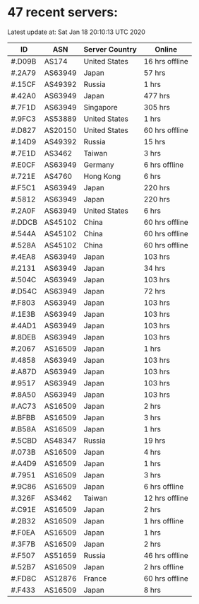 # 47 recent servers:

Latest update at: Sat Jan 18 20:10:13 UTC 2020

| ID | ASN | Server Country | Online |
| -- | --- | -------------- | ------ |
| #.D09B | AS174 | United States | 16 hrs offline |
| #.2A79 | AS63949 | Japan | 57 hrs |
| #.15CF | AS49392 | Russia | 1 hrs |
| #.42A0 | AS63949 | Japan | 477 hrs |
| #.7F1D | AS63949 | Singapore | 305 hrs |
| #.9FC3 | AS53889 | United States | 1 hrs |
| #.D827 | AS20150 | United States | 60 hrs offline |
| #.14D9 | AS49392 | Russia | 15 hrs |
| #.7E1D | AS3462 | Taiwan | 3 hrs |
| #.E0CF | AS63949 | Germany | 6 hrs offline |
| #.721E | AS4760 | Hong Kong | 6 hrs |
| #.F5C1 | AS63949 | Japan | 220 hrs |
| #.5812 | AS63949 | Japan | 220 hrs |
| #.2A0F | AS63949 | United States | 6 hrs |
| #.DDCB | AS45102 | China | 60 hrs offline |
| #.544A | AS45102 | China | 60 hrs offline |
| #.528A | AS45102 | China | 60 hrs offline |
| #.4EA8 | AS63949 | Japan | 103 hrs |
| #.2131 | AS63949 | Japan | 34 hrs |
| #.504C | AS63949 | Japan | 103 hrs |
| #.D54C | AS63949 | Japan | 72 hrs |
| #.F803 | AS63949 | Japan | 103 hrs |
| #.1E3B | AS63949 | Japan | 103 hrs |
| #.4AD1 | AS63949 | Japan | 103 hrs |
| #.8DEB | AS63949 | Japan | 103 hrs |
| #.2067 | AS16509 | Japan | 1 hrs |
| #.4858 | AS63949 | Japan | 103 hrs |
| #.A87D | AS63949 | Japan | 103 hrs |
| #.9517 | AS63949 | Japan | 103 hrs |
| #.8A50 | AS63949 | Japan | 103 hrs |
| #.AC73 | AS16509 | Japan | 2 hrs |
| #.BFBB | AS16509 | Japan | 3 hrs |
| #.B58A | AS16509 | Japan | 1 hrs |
| #.5CBD | AS48347 | Russia | 19 hrs |
| #.073B | AS16509 | Japan | 4 hrs |
| #.A4D9 | AS16509 | Japan | 1 hrs |
| #.7951 | AS16509 | Japan | 3 hrs |
| #.9C86 | AS16509 | Japan | 6 hrs offline |
| #.326F | AS3462 | Taiwan | 12 hrs offline |
| #.C91E | AS16509 | Japan | 2 hrs |
| #.2B32 | AS16509 | Japan | 1 hrs offline |
| #.F0EA | AS16509 | Japan | 1 hrs |
| #.3F7B | AS16509 | Japan | 2 hrs |
| #.F507 | AS51659 | Russia | 46 hrs offline |
| #.52B7 | AS16509 | Japan | 2 hrs offline |
| #.FD8C | AS12876 | France | 60 hrs offline |
| #.F433 | AS16509 | Japan | 8 hrs |

